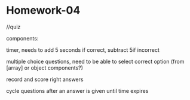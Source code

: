 # Homework-04

//quiz 

components: 

timer, needs to add 5 seconds if correct, subtract 5if incorrect 

multiple choice questions, need to be able to select correct option (from [array] or object components?) 

record and score right answers

cycle questions after an answer is given until time expires 








